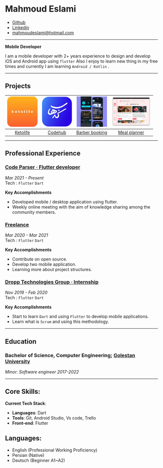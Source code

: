
# Mahmoud Eslami
* [Github](https://github.com/mahmoud-eslami)
* [Linkedin](https://www.linkedin.com/in/mahmoud-eslami/)
* mahmoudeslami@hotmail.com

---

**Mobile Developer**

I am a mobile developer with 2+ years experience to design and develop iOS and Android app using `flutter` Also I enjoy to learn new thing in my free times and currently I am learning `Android / Kotlin` .

---

## Projects

| <img src="https://raw.githubusercontent.com/mahmoud-eslami/resume/main/images/ketolife/ketoIcon.png" width="100" height="100"> | <img src="https://raw.githubusercontent.com/mahmoud-eslami/resume/main/images/code-hub/logo.png" width="100" height="100"> | <img src="https://raw.githubusercontent.com/mahmoud-eslami/resume/main/images/barber_app_sc/MOCKUP-1.png" width="100" height="100"> | <img src="https://raw.githubusercontent.com/mahmoud-eslami/resume/main/images/meal%20planner/meal-planner-1.png" width="130" height="100"> |
| :-: | :-: | :-: | :-: |
| [Ketolife]() | [Codehub]() | [Barber booking](https://github.com/mahmoud-eslami/barber_booking) | [Meal planner]() |


---

## Professional Experience

### [Code Parser · Flutter developer](https://codeparser.org/)
_Mar 2021 - Present_ \
Tech : `Flutter` `Dart`

**Key Accomplishments**

* Developed mobile / desktop application using flutter.
* Weekly online meeting with the aim of knowledge sharing among the community members.


### [Freelance](https://github.com/mahmoud-eslami)
_Mar 2020 - Mar 2021_ \
Tech : `Flutter` `Dart`

**Key Accomplishments**

* Contribute on open source.
* Develop two mobile application.
* Learning more about project structures.


### [Dropp Technologies Group · Internship](https://codeparser.org/)
_Nov 2019 - Feb 2020_ \
Tech : `Flutter` `Dart`

**Key Accomplishments**

* Start to learn `Dart` and using `Flutter` to develop mobile applications.
* Learn what is `Scrum` and using this methodology.

---

## Education

### Bachelor of Science, Computer Engineering; [Golestan University](https://www.linkedin.com/school/golestan-university/)
*Minor: Software engineer 2017-2022*

---

## Core Skills:

<!-- **Knowledge**:
* Software engineering standards
* Programming paradigms
* Design principles and design patterns
* Software testing and TDD
* Development methodologies and frameworks
* User Interface and User Experience principles
 -->

**Current Tech Stack**:
* **Languages**: Dart
* **Tools**: Git, Android Studio, Vs code, Trello
* **Front-end**: Flutter

<!-- **Soft Skills**:
* Fast Learning
* Creativity
* Problem-Solving
* Leadership
* Adaptability
* Abstract thinking -->

## Languages:
* English (Professional Working Proficiency)
* Persian (Native)
* Deutsch (Beginner A1~A2)
